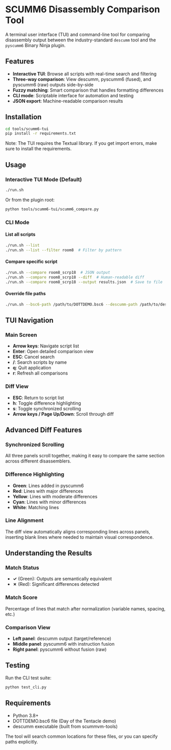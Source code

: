 # SCUMM6 Disassembly Comparison Tool

A terminal user interface (TUI) and command-line tool for comparing disassembly output between the industry-standard `descumm` tool and the `pyscumm6` Binary Ninja plugin.

## Features

- **Interactive TUI**: Browse all scripts with real-time search and filtering
- **Three-way comparison**: View descumm, pyscumm6 (fused), and pyscumm6 (raw) outputs side-by-side
- **Fuzzy matching**: Smart comparison that handles formatting differences
- **CLI mode**: Scriptable interface for automation and testing
- **JSON export**: Machine-readable comparison results

## Installation

```bash
cd tools/scumm6-tui
pip install -r requirements.txt
```

Note: The TUI requires the Textual library. If you get import errors, make sure to install the requirements.

## Usage

### Interactive TUI Mode (Default)

```bash
./run.sh
```

Or from the plugin root:
```bash
python tools/scumm6-tui/scumm6_compare.py
```

### CLI Mode

#### List all scripts
```bash
./run.sh --list
./run.sh --list --filter room8  # Filter by pattern
```

#### Compare specific script
```bash
./run.sh --compare room8_scrp18  # JSON output
./run.sh --compare room8_scrp18 --diff  # Human-readable diff
./run.sh --compare room8_scrp18 --output results.json  # Save to file
```

#### Override file paths
```bash
./run.sh --bsc6-path /path/to/DOTTDEMO.bsc6 --descumm-path /path/to/descumm
```

## TUI Navigation

### Main Screen
- **Arrow keys**: Navigate script list
- **Enter**: Open detailed comparison view
- **ESC**: Cancel search
- **/**: Search scripts by name
- **q**: Quit application
- **r**: Refresh all comparisons

### Diff View
- **ESC**: Return to script list
- **h**: Toggle difference highlighting
- **s**: Toggle synchronized scrolling
- **Arrow keys / Page Up/Down**: Scroll through diff

## Advanced Diff Features

### Synchronized Scrolling
All three panels scroll together, making it easy to compare the same section across different disassemblers.

### Difference Highlighting
- **Green**: Lines added in pyscumm6
- **Red**: Lines with major differences
- **Yellow**: Lines with moderate differences
- **Cyan**: Lines with minor differences
- **White**: Matching lines

### Line Alignment
The diff view automatically aligns corresponding lines across panels, inserting blank lines where needed to maintain visual correspondence.

## Understanding the Results

### Match Status
- **✓** (Green): Outputs are semantically equivalent
- **✗** (Red): Significant differences detected

### Match Score
Percentage of lines that match after normalization (variable names, spacing, etc.)

### Comparison View
- **Left panel**: descumm output (target/reference)
- **Middle panel**: pyscumm6 with instruction fusion
- **Right panel**: pyscumm6 without fusion (raw)

## Testing

Run the CLI test suite:
```bash
python test_cli.py
```

## Requirements

- Python 3.8+
- DOTTDEMO.bsc6 file (Day of the Tentacle demo)
- descumm executable (built from scummvm-tools)

The tool will search common locations for these files, or you can specify paths explicitly.